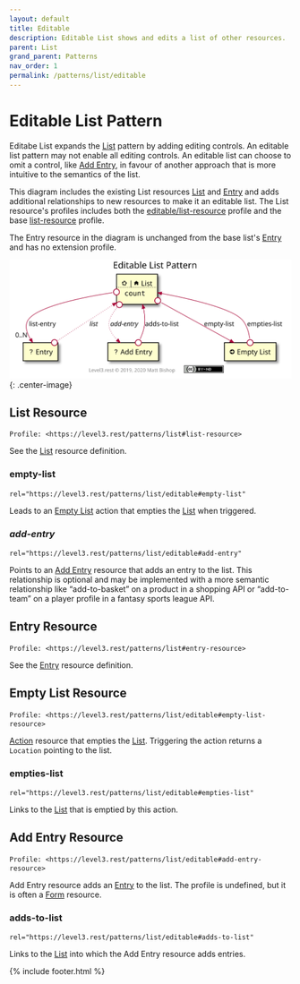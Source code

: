 ```yaml
---
layout: default
title: Editable
description: Editable List shows and edits a list of other resources.
parent: List
grand_parent: Patterns
nav_order: 1
permalink: /patterns/list/editable
---
```

# Editable List Pattern

Editabe List expands the [List](../list.md) pattern by adding editing controls. An editable list pattern may not enable all editing controls. An editable list can choose to omit a control, like [Add Entry](#add-entry-resource), in favour of another approach that is more intuitive to the semantics of the list. 

This diagram includes the existing List resources [List](../list.md#list-resource) and [Entry](../list.md#entry-resource) and adds additional relationships to new resources to make it an editable list. The List resource's profiles includes both the [editable/list-resource](#list-resource) profile and the base [list-resource](../list.md#list-resource) profile.

The Entry resource in the diagram is unchanged from the base list's [Entry](../list.md#entry-resource) and has no extension profile.

![](editable/relations.svg){: .center-image}

## List Resource

```
Profile: <https://level3.rest/patterns/list#list-resource>
```

See the [List](../list.md#list-resource) resource definition.

### empty-list

```
rel="https://level3.rest/patterns/list/editable#empty-list"
```

Leads to an [Empty List](#empty-list-resource) action that empties the [List](#list-resource) when triggered.

### *add-entry*

```
rel="https://level3.rest/patterns/list/editable#add-entry"
```

Points to an [Add Entry](#add-entry-resource) resource that adds an entry to the list. This relationship is optional and may be implemented with a more semantic relationship like “add-to-basket” on a product in a shopping API or “add-to-team” on a player profile in a fantasy sports league API.

## Entry Resource

```
Profile: <https://level3.rest/patterns/list#entry-resource>
```

See the [Entry](../list.md#entry-resource) resource definition.

## Empty List Resource

```
Profile: <https://level3.rest/patterns/list/editable#empty-list-resource>
```

[Action](../../profiles/action.md) resource that empties the [List](#list-resource). Triggering the action returns a `Location` pointing to the list.

### empties-list

```
rel="https://level3.rest/patterns/list/editable#empties-list"
```

Links to the [List](#list-resource) that is emptied by this action.

## Add Entry Resource

```
Profile: <https://level3.rest/patterns/list/editable#add-entry-resource>
```

Add Entry resource adds an [Entry](../list.md#entry-resource) to the list. The profile is undefined, but it is often a [Form](../../profiles/form.md) resource.

### adds-to-list

```
rel="https://level3.rest/patterns/list/editable#adds-to-list"
```

Links to the [List](#list-resource) into which the Add Entry resource adds entries.

{% include footer.html %}
